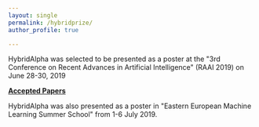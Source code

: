 ```yaml
---
layout: single
permalink: /hybridprize/
author_profile: true

---
```


HybridAlpha was selected to be presented as a poster at the "3rd Conference on Recent Advances in Artificial Intelligence" (RAAI 2019) on June 28-30, 2019

[**Accepted Papers**](https://conferences.unibuc.ro/raai2019/docs/AcceptedPapers.pdf)


HybridAlpha was also presented as a poster in "Eastern European Machine Learning Summer School" from 1-6 July 2019.











